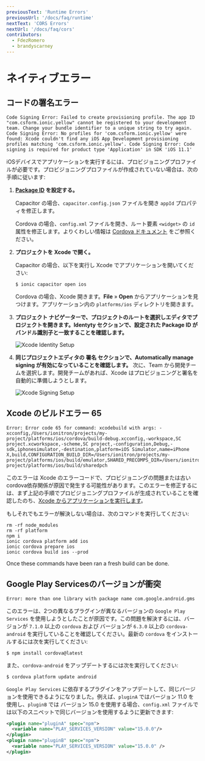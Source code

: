 ```yaml
---
previousText: 'Runtime Errors'
previousUrl: '/docs/faq/runtime'
nextText: 'CORS Errors'
nextUrl: '/docs/faq/cors'
contributors:
  - FdezRomero
  - brandyscarney
---
```


# ネイティブエラー

## コードの署名エラー

```shell
Code Signing Error: Failed to create provisioning profile. The app ID "com.csform.ionic.yellow" cannot be registered to your development team. Change your bundle identifier to a unique string to try again. Code Signing Error: No profiles for 'com.csform.ionic.yellow' were found: Xcode couldn't find any iOS App Development provisioning profiles matching 'com.csform.ionic.yellow'. Code Signing Error: Code signing is required for product type 'Application' in SDK 'iOS 11.1'
```

iOSデバイスでアプリケーションを実行するには、プロビジョニングプロファイルが必要です。プロビジョニングプロファイルが作成されていない場合は、次の手順に従います:

1. <strong>[Package ID](/docs/faq/glossary#package-id) を設定する。</strong>

    Capacitor の場合、`capacitor.config.json` ファイルを開き `appId` プロパティを修正します。

    Cordova の場合、`config.xml` ファイルを開き、ルート要素 `<widget>` の `id` 属性を修正します。よりくわしい情報は [Cordova ドキュメント](https://cordova.apache.org/docs/ja/9.x/config_ref/index.html#%E3%82%B3%E3%82%A2%E6%A7%8B%E6%88%90%E8%A6%81%E7%B4%A0) をご参照ください。

2. <strong>プロジェクトを <b>Xcode</b> で開く。</strong>

    Capacitor の場合、以下を実行し Xcode でアプリケーションを開いてください:

    ```shell
    $ ionic capacitor open ios
    ```

    Cordova の場合、Xcode 開きます。**File** &raquo; **Open** からアプリケーションを見つけます。アプリケーション内の `platforms/ios` ディレクトリを開きます。

3. <strong><b>プロジェクト ナビゲーター</b>で、プロジェクトのルートを選択しエディタでプロジェクトを開きます。**Identyty** セクションで、設定された Package ID がバンドル識別子と一致することを確認します。</strong>

    ![Xcode Identity Setup](/docs/assets/img/running/ios-xcode-identity-setup.png)

4. <strong>同じプロジェクトエディタの <b>署名</b> セクションで、<b>Automatically manage signing</b> が有効になっていることを確認します。</strong> 次に、Team から開発チームを選択します。開発チームがあれば、Xcode はプロビジョニングと署名を自動的に準備しようとします。

    ![Xcode Signing Setup](/docs/assets/img/running/ios-xcode-signing-setup.png)


## Xcode のビルドエラー 65

```shell
Error: Error code 65 for command: xcodebuild with args: -xcconfig,/Users/ionitron/projects/my-project/platforms/ios/cordova/build-debug.xcconfig,-workspace,SC project.xcworkspace,-scheme,SC project,-configuration,Debug,-sdk,iphonesimulator,-destination,platform=iOS Simulator,name=iPhone X,build,CONFIGURATION_BUILD_DIR=/Users/ionitron/projects/my-project/platforms/ios/build/emulator,SHARED_PRECOMPS_DIR=/Users/ionitron/projects/my-project/platforms/ios/build/sharedpch
```

このエラーは Xcode のエラーコードで、プロビジョニングの問題または古いcordova依存関係が原因で発生する可能性があります。このエラーを修正するには、まず上記の手順でプロビジョニングプロファイルが生成されていることを確認したのち、[Xcode からアプリケーションを実行します](/docs/building/ios#running-with-xcode)。

もしそれでもエラーが解決しない場合は、次のコマンドを実行してください:

```shell
rm -rf node_modules
rm -rf platform
npm i
ionic cordova platform add ios
ionic cordova prepare ios
ionic cordova build ios --prod
```

Once these commands have been ran a fresh build can be done.


## Google Play Servicesのバージョンが衝突

```shell
Error: more than one library with package name com.google.android.gms
```

このエラーは、2つの異なるプラグインが異なるバージョンの  `Google Play Services` を使用しようとしたことが原因です。この問題を解決するには、バージョンが `7.1.0` 以上の `cordova` および バージョンが `6.3.0` 以上の `cordova-android` を実行していることを確認してください。最新の `cordova` をインストールするには次を実行してください:

```shell
$ npm install cordova@latest
```

また、`cordova-android` をアップデートするには次を実行してください:

```shell
$ cordova platform update android
```


`Google Play Services` に依存するプラグインをアップデートして、同じバージョンを使用できるようになりました。例えば、`pluginA` ではバージョン 11.0 を使用し、`pluginB` では バージョン 15.0 を使用する場合、`config.xml` ファイルでは以下のスニペットで同じバージョンを使用するように更新できます:

```xml
<plugin name="pluginA" spec="npm">
  <variable name="PLAY_SERVICES_VERSION" value="15.0.0"/>
</plugin>
<plugin name="pluginB" spec="npm">
  <variable name="PLAY_SERVICES_VERSION" value="15.0.0" />
</plugin>
```
